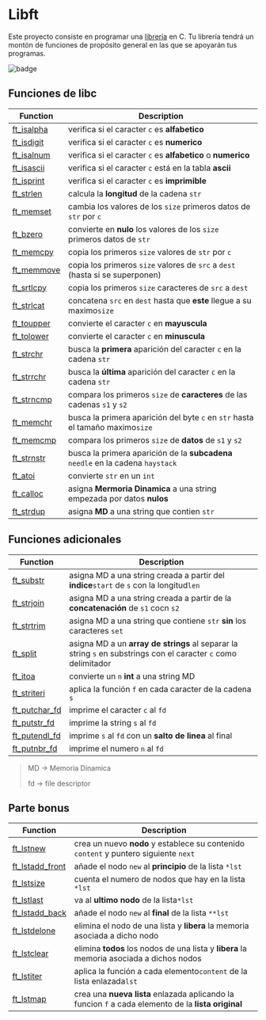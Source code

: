 # Libft
Este proyecto consiste en programar una [librería](./inc/libft.h) en C. Tu librería tendrá un montón de funciones de propósito general en las que se apoyarán tus programas.

![badge](https://github.com/byaliego/42-project-badges/blob/main/badges/libftm.png)

## Funciones de libc
| Function | Description |
| -------- | ----------- |
|[ft_isalpha](./src/ft_isalpha.c) |verifica si el caracter `c` es **alfabetico**                                   |
|[ft_isdigit](./src/ft_isdigit.c) |verifica si el caracter `c` es **numerico**                                     |
|[ft_isalnum](./src/ft_isalnum.c) |verifica si el caracter `c` es **alfabetico** o **numerico**                    |
|[ft_isascii](./src/ft_isascii.c) |verifica si el caracter `c` está en la tabla **ascii**                          |
|[ft_isprint](./src/ft_isprint.c) |verifica si el caracter `c` es **imprimible**                                   |
|[ft_strlen](./src/ft_strlen.c)   |calcula la **longitud** de la cadena `str`                                      |
|[ft_memset](./src/ft_memset.c)   |cambia los valores de los `size` primeros datos de  `str` por `c`               |
|[ft_bzero](./src/ft_bzero.c)     |convierte en **nulo** los valores de los `size` primeros datos de `str`         |
|[ft_memcpy](./src/ft_memcpy.c)   |copia los primeros `size` valores de `str` por `c`                              |
|[ft_memmove](./src/ft_memmove.c) |copia los primeros `size` valores de `src` a `dest` (hasta si se superponen)    |
|[ft_srtlcpy](./src/ft_strlcpy.c) |copia los primeros `size` caracteres de `src` a `dest`                          |
|[ft_strlcat](./src/ft_strlcat.c) |concatena `src` en `dest` hasta que **este** llegue a su maximo`size`           |
|[ft_toupper](./src/ft_toupper.c) |convierte el caracter `c` en **mayuscula**                                      |
|[ft_tolower](./src/ft_tolower.c) |convierte el caracter `c` en **minuscula**                                      |
|[ft_strchr](./src/ft_strchr.c)   |busca la **primera** aparición del caracter `c` en la cadena `str`              |
|[ft_strrchr](./src/ft_strrchr.c) |busca la **última** aparición del caracter `c` en la cadena `str`               |
|[ft_strncmp](./src/ft_strncmp.c) |compara los primeros `size` de **caracteres** de las cadenas `s1` y `s2`        |
|[ft_memchr](./src/ft_memchr.c)   |busca la primera aparición del byte `c` en `str` hasta el tamaño maximo`size`   |
|[ft_memcmp](./src/ft_memcmp.c)   |compara los primeros `size` de **datos** de `s1` y `s2`                         |
|[ft_strnstr](./src/ft_strnstr.c) |busca la primera aparición de la **subcadena** `needle` en la cadena `haystack` |
|[ft_atoi](./src/ft_atoi.c)       |convierte `str` en un `int`                                                     |
|[ft_calloc](./src/ft_calloc.c)   |asigna **Mermoria Dinamica** a una string empezada por datos **nulos**          |
|[ft_strdup](./src/ft_strdup.c)   |asigna **MD** a una string que contien `str`                                    | 


## Funciones adicionales
| Function | Description |
| -------- | ----------- |
|[ft_substr](./src/ft_substr.c)         |asigna MD a una string creada a partir del **indice**`start` de `s` con la longitud`len`                        |
|[ft_strjoin](./src/ft_srtjoin.c)       |asigna MD a una string creada a partir de la **concatenación** de `s1` cocn `s2`                                |
|[ft_strtrim](./src/ft_strtrim.c)       |asigna MD a una string que contiene `str` **sin** los caracteres `set`                                          |
|[ft_split](./src/ft_split.c)           |asigna MD a un **array de strings** al separar la string `s` en substrings con el caracter `c` como delimitador |
|[ft_itoa](./src/ft_itoa.c)             |convierte un `n` **int** a una string MD                                                                        |
|[ft_striteri](./src/ft_striteri.c)     |aplica la función `f` en cada caracter de la cadena `s`                                                         |
|[ft_putchar_fd](./src/ft_putchar_fd.c) |imprime el caracter `c` al `fd`                                                                                 |
|[ft_putstr_fd](./src/ft_putstr_fd.c)   |imprime la string `s` al `fd`                                                                                   |
|[ft_putendl_fd](./src/ft_putendl_fd.c) |imprime `s` al `fd` con un **salto de linea** al final                                                          |
|[ft_putnbr_fd](./src/ft_putnbr_fd.c)   |imprime el numero `n` al `fd`                                                                                   |
> MD -> Memoria Dinamica
> 
> fd -> file descriptor


## Parte bonus
| Function | Description |
| -------- | ----------- |
|[ft_lstnew](./src/ft_lstnew_bonus.c)             |crea un nuevo **nodo** y establece su contenido `content` y puntero siguiente `next`                |
|[ft_lstadd_front](./src/ft_lstadd_front_bonus.c) |añade el nodo `new` al **principio** de la lista `*lst`                                             |
|[ft_lstsize](./src/ft_lstsize_bonus.c)           |cuenta el numero de nodos que hay en la lista `*lst`                                                |
|[ft_lstlast](./src/ft_lstlast_bonus.c)           |va al **ultimo nodo** de la lista`*lst`                                                             |
|[ft_lstadd_back](./src/ft_lstadd_back_bonus.c)   |añade el nodo `new` al **final** de la lista `**lst`                                                |
|[ft_lstdelone](./src/ft_lstdelone_bonus.c)       |elimina el nodo de una lista y **libera** la memoria asociada a dicho nodo                          |
|[ft_lstclear](./src/ft_lstclear_bonus.c)         |elimina **todos** los nodos de una lista y **libera** la memoria asociada a dichos nodos            |
|[ft_lstiter](./src/ft_lstiter_bonus.c)           |aplica la función a cada elemento`content` de la lista enlazada`lst`                                |
|[ft_lstmap](./src/ft_lstmap_bonus.c)             |crea una **nueva lista** enlazada aplicando la funcion `f` a cada elemento de la **lista original** |
